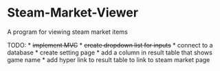 # Steam-Market-Viewer
A program for viewing steam market items

TODO: * ~~implement MVC~~
      * ~~create dropdown list for inputs~~
      * connect to a database
      * create setting page
      * add a column in result table that shows game name
      * add hyper link to result table to link to steam market page
